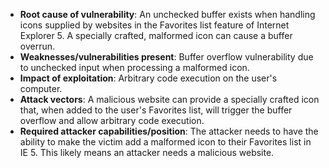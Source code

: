 - **Root cause of vulnerability**: An unchecked buffer exists when handling icons supplied by websites in the Favorites list feature of Internet Explorer 5. A specially crafted, malformed icon can cause a buffer overrun.
- **Weaknesses/vulnerabilities present**: Buffer overflow vulnerability due to unchecked input when processing a malformed icon.
- **Impact of exploitation**: Arbitrary code execution on the user's computer.
- **Attack vectors**: A malicious website can provide a specially crafted icon that, when added to the user's Favorites list, will trigger the buffer overflow and allow arbitrary code execution.
- **Required attacker capabilities/position**: The attacker needs to have the ability to make the victim add a malformed icon to their Favorites list in IE 5. This likely means an attacker needs a malicious website.